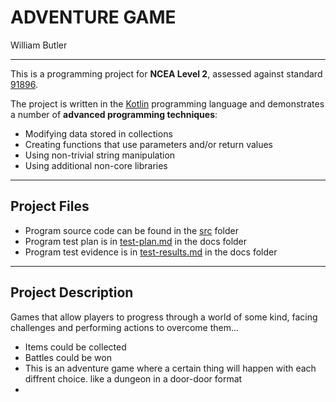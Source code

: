 # ADVENTURE GAME

William Butler

---

This is a programming project for **NCEA Level 2**, assessed against standard [91896](as91896.pdf).

The project is written in the [Kotlin](https://kotlinlang.org) programming language and demonstrates a number of **advanced programming techniques**:
- Modifying data stored in collections
- Creating functions that use parameters and/or return values
- Using non-trivial string manipulation
- Using additional non-core libraries



---

## Project Files

- Program source code can be found in the [src](src/) folder
- Program test plan is in [test-plan.md](docs/test-plan.md) in the docs folder
- Program test evidence is in [test-results.md](docs/test-results.md) in the docs folder

---

## Project Description

Games that allow players to progress through a world of some kind, facing challenges and performing actions to overcome them...
- Items could be collected
- Battles could be won
- This is an adventure game where a certain thing will happen with each diffrent choice.
like a dungeon in a door-door format
- 

